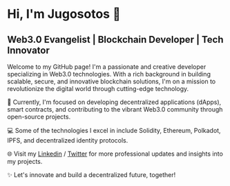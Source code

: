 # Hi, I'm Jugosotos 👋

## Web3.0 Evangelist | Blockchain Developer | Tech Innovator

Welcome to my GitHub page! I'm a passionate and creative developer specializing in Web3.0 technologies. With a rich background in building scalable, secure, and innovative blockchain solutions, I'm on a mission to revolutionize the digital world through cutting-edge technology.

🔭 Currently, I'm focused on developing decentralized applications (dApps), smart contracts, and contributing to the vibrant Web3.0 community through open-source projects.

💻 Some of the technologies I excel in include Solidity, Ethereum, Polkadot, IPFS, and decentralized identity protocols.

🌐 Visit my [Linkedin](your-linkedin-url) / [Twitter](your-twitter-url) for more professional updates and insights into my projects.

✨ Let's innovate and build a decentralized future, together!
